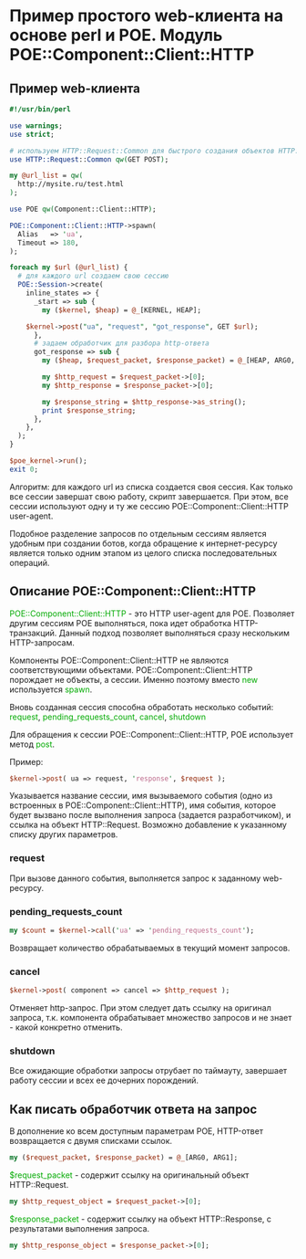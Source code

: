 ﻿# Пример простого web-клиента на основе perl и POE. Модуль POE::Component::Client::HTTP

## Пример web-клиента

```perl
#!/usr/bin/perl

use warnings;
use strict;

# используем HTTP::Request::Common для быстрого создания объектов HTTP::Request
use HTTP::Request::Common qw(GET POST);

my @url_list = qw(
  http://mysite.ru/test.html
);

use POE qw(Component::Client::HTTP);

POE::Component::Client::HTTP->spawn(
  Alias   => 'ua',
  Timeout => 180,
);

foreach my $url (@url_list) {
  # для каждого url создаем свою сессию
  POE::Session->create(
    inline_states => {
      _start => sub {
        my ($kernel, $heap) = @_[KERNEL, HEAP];

	$kernel->post("ua", "request", "got_response", GET $url);
      },
      # задаем обработчик для разбора http-ответа
      got_response => sub {
        my ($heap, $request_packet, $response_packet) = @_[HEAP, ARG0, ARG1];

        my $http_request = $request_packet->[0];
        my $http_response = $response_packet->[0];

        my $response_string = $http_response->as_string();
        print $response_string;
      },
    },
  );
}

$poe_kernel->run();
exit 0;
```

Алгоритм: для каждого url из списка создается своя сессия. Как только все сессии завершат свою работу, скрипт завершается. При этом, все сессии используют одну и ту же сессию POE::Component::Client::HTTP user-agent.

Подобное разделение запросов по отдельным сессиям является удобным при создании ботов, когда обращение к интернет-ресурсу является только одним этапом из целого списка последовательных операций.

## Описание POE::Component::Client::HTTP

<font color="#00aa00">POE::Component::Client::HTTP</font> - это HTTP user-agent для POE. Позволяет другим сессиям POE выполняться, пока идет обработка HTTP-транзакций. Данный подход позволяет выполняться сразу нескольким HTTP-запросам.

Компоненты POE::Component::Client::HTTP не являются соответствующими объектами. POE::Component::Client::HTTP порождает не объекты, а сессии. Именно поэтому вместо <font color="#00aa00">new</font> используется <font color="#00aa00">spawn</font>.

Вновь созданная сессия способна обработать несколько событий: <font color="#00aa00">request</font>, <font color="#00aa00">pending_requests_count</font>, <font color="#00aa00">cancel</font>, <font color="#00aa00">shutdown</font>

Для обращения к сессии POE::Component::Client::HTTP, POE использует метод <font color="#00aa00">post</font>.

Пример:
```perl
$kernel->post( ua => request, 'response', $request );
```
Указывается название сессии, имя вызываемого события (одно из встроенных в POE::Component::Client::HTTP), имя события, которое будет вызвано после выполнения запроса (задается разработчиком), и ссылка на объект HTTP::Request. Возможно добавление к указанному списку других параметров.

### request

При вызове данного события, выполняется запрос к заданному web-ресурсу.

### pending_requests_count

```perl
my $count = $kernel->call('ua' => 'pending_requests_count');
```
Возвращает количество обрабатываемых в текущий момент запросов.

### cancel

```perl
$kernel->post( component => cancel => $http_request );
```
Отменяет http-запрос. При этом следует дать ссылку на оригинал запроса, т.к. компонента обрабатывает множество запросов и не знает - какой конкретно отменить.

### shutdown

Все ожидающие обработки запросы отрубает по таймауту, завершает работу сессии и всех ее дочерних порождений.

## Как писать обработчик ответа на запрос

В дополнение ко всем доступным параметрам POE, HTTP-ответ возвращается с двумя списками ссылок.
```perl
my ($request_packet, $response_packet) = @_[ARG0, ARG1];
```

<font color="#00aa00">$request_packet</font> - содержит ссылку на оригинальный объект HTTP::Request.

```perl
my $http_request_object = $request_packet->[0];
```

<font color="#00aa00">$response_packet</font> - содержит ссылку на объект HTTP::Response, с результатами выполнения запроса.

```perl
my $http_response_object = $response_packet->[0];
```


